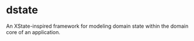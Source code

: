 # dstate
An XState-inspired framework for modeling domain state within the domain core of an application.
